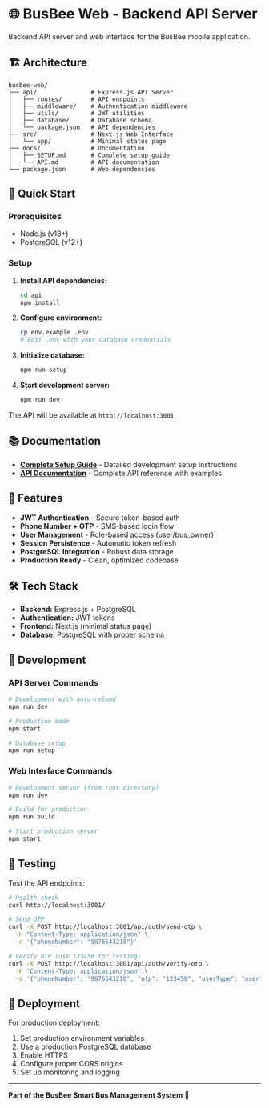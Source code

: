 # 🌐 BusBee Web - Backend API Server

Backend API server and web interface for the BusBee mobile application.

## 🏗️ Architecture

```
busbee-web/
├── api/               # Express.js API Server
│   ├── routes/        # API endpoints
│   ├── middleware/    # Authentication middleware
│   ├── utils/         # JWT utilities
│   ├── database/      # Database schema
│   └── package.json   # API dependencies
├── src/               # Next.js Web Interface
│   └── app/           # Minimal status page
├── docs/              # Documentation
│   ├── SETUP.md       # Complete setup guide
│   └── API.md         # API documentation
└── package.json       # Web dependencies
```

## 🚀 Quick Start

### Prerequisites
- Node.js (v18+)
- PostgreSQL (v12+)

### Setup
1. **Install API dependencies:**
   ```bash
   cd api
   npm install
   ```

2. **Configure environment:**
   ```bash
   cp env.example .env
   # Edit .env with your database credentials
   ```

3. **Initialize database:**
   ```bash
   npm run setup
   ```

4. **Start development server:**
   ```bash
   npm run dev
   ```

The API will be available at `http://localhost:3001`

## 📚 Documentation

- **[Complete Setup Guide](./SETUP.md)** - Detailed development setup instructions
- **[API Documentation](./API.md)** - Complete API reference with examples

## 🔐 Features

- **JWT Authentication** - Secure token-based auth
- **Phone Number + OTP** - SMS-based login flow
- **User Management** - Role-based access (user/bus_owner)
- **Session Persistence** - Automatic token refresh
- **PostgreSQL Integration** - Robust data storage
- **Production Ready** - Clean, optimized codebase

## 🛠️ Tech Stack

- **Backend:** Express.js + PostgreSQL
- **Authentication:** JWT tokens
- **Frontend:** Next.js (minimal status page)
- **Database:** PostgreSQL with proper schema

## 🔧 Development

### API Server Commands
```bash
# Development with auto-reload
npm run dev

# Production mode
npm start

# Database setup
npm run setup
```

### Web Interface Commands
```bash
# Development server (from root directory)
npm run dev

# Build for production
npm run build

# Start production server
npm start
```

## 🧪 Testing

Test the API endpoints:
```bash
# Health check
curl http://localhost:3001/

# Send OTP
curl -X POST http://localhost:3001/api/auth/send-otp \
  -H "Content-Type: application/json" \
  -d '{"phoneNumber": "9876543210"}'

# Verify OTP (use 123456 for testing)
curl -X POST http://localhost:3001/api/auth/verify-otp \
  -H "Content-Type: application/json" \
  -d '{"phoneNumber": "9876543210", "otp": "123456", "userType": "user"}'
```

## 🚀 Deployment

For production deployment:
1. Set production environment variables
2. Use a production PostgreSQL database
3. Enable HTTPS
4. Configure proper CORS origins
5. Set up monitoring and logging

---

**Part of the BusBee Smart Bus Management System** 🚌
